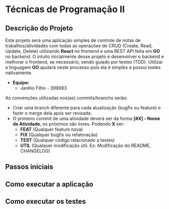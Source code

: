 # Técnicas de Programação II

## Descrição do Projeto

Este projeto será uma aplicação simples de controle de notas de trabalhos/atividades com todas as operações de CRUD (Create, Read, Update, Delete) utilizando **React** no frontend e uma REST API feita em **GO** no backend. O intuito inicialmente desse projeto é desenvolver o backend e melhorar o frontend, se necessário, sendo guiado por testes (TDD). Utilizar a linguagem **GO** ajudará neste processo pois ela é simples e possui testes nativamente.

-   **Equipe:**
    -   Jarélio Filho - 399683

As convenções utilizadas nos(as) commits/branchs serão:

-   Criar uma branch diferente para cada atualização (bugfix ou feature) e fazer o merge dela após ser revisada.
-   O primeiro commit de uma atividade deverá ser da forma **[#X] - Nome da Atividade**, os próximos são livres. Podendo **X** ser:
    -   **FEAT** (Qualquer feature nova)
    -   **FIX** (Qualquer bugfix ou refatoração)
    -   **TEST** (Qualquer código relacionado a testes)
    -   **UTIL** (Qualquer modificação útil. Ex: Modificação do README, CHANGELOG)

## Passos iniciais

## Como executar a aplicação

## Como executar os testes
